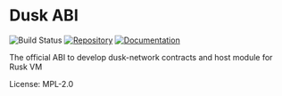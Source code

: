 # Dusk ABI

![Build Status](https://github.com/dusk-network/dusk-abi/workflows/Continuous%20integration/badge.svg)
[![Repository](https://img.shields.io/badge/github-dusk--abi-blueviolet?logo=github)](https://github.com/dusk-network/dusk-abi)
[![Documentation](https://img.shields.io/badge/docs-dusk--abi-blue?logo=rust)](https://docs.rs/dusk-abi/)

The official ABI to develop dusk-network contracts and host module for Rusk VM

License: MPL-2.0
